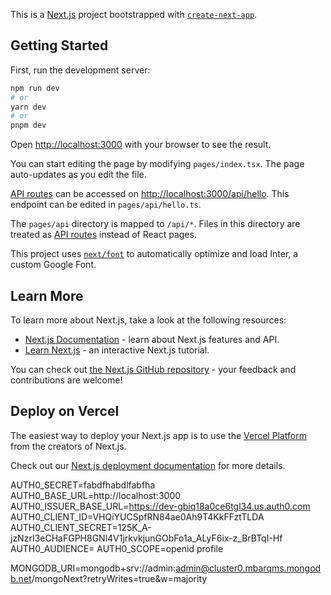 This is a [Next.js](https://nextjs.org/) project bootstrapped with [`create-next-app`](https://github.com/vercel/next.js/tree/canary/packages/create-next-app).

## Getting Started

First, run the development server:

```bash
npm run dev
# or
yarn dev
# or
pnpm dev
```

Open [http://localhost:3000](http://localhost:3000) with your browser to see the result.

You can start editing the page by modifying `pages/index.tsx`. The page auto-updates as you edit the file.

[API routes](https://nextjs.org/docs/api-routes/introduction) can be accessed on [http://localhost:3000/api/hello](http://localhost:3000/api/hello). This endpoint can be edited in `pages/api/hello.ts`.

The `pages/api` directory is mapped to `/api/*`. Files in this directory are treated as [API routes](https://nextjs.org/docs/api-routes/introduction) instead of React pages.

This project uses [`next/font`](https://nextjs.org/docs/basic-features/font-optimization) to automatically optimize and load Inter, a custom Google Font.

## Learn More

To learn more about Next.js, take a look at the following resources:

- [Next.js Documentation](https://nextjs.org/docs) - learn about Next.js features and API.
- [Learn Next.js](https://nextjs.org/learn) - an interactive Next.js tutorial.

You can check out [the Next.js GitHub repository](https://github.com/vercel/next.js/) - your feedback and contributions are welcome!

## Deploy on Vercel

The easiest way to deploy your Next.js app is to use the [Vercel Platform](https://vercel.com/new?utm_medium=default-template&filter=next.js&utm_source=create-next-app&utm_campaign=create-next-app-readme) from the creators of Next.js.

Check out our [Next.js deployment documentation](https://nextjs.org/docs/deployment) for more details.



AUTH0_SECRET=fabdfhabdlfabfha
AUTH0_BASE_URL=http://localhost:3000
AUTH0_ISSUER_BASE_URL=https://dev-gbiq18a0ce6tgl34.us.auth0.com
AUTH0_CLIENT_ID=VHQiYUCSpfRN84ae0Ah9T4KkFFztTLDA
AUTH0_CLIENT_SECRET=125K_A-jzNzrI3eCHaFGPH8GNl4V1jrkvkjunGObFo1a_ALyF6ix-z_BrBTqI-Hf
AUTH0_AUDIENCE=
AUTH0_SCOPE=openid profile

MONGODB_URI=mongodb+srv://admin:admin@cluster0.mbarqms.mongodb.net/mongoNext?retryWrites=true&w=majority
